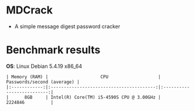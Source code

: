 # MDCrack
* A simple message digest password cracker

# Benchmark results

**OS**: Linux Debian 5.4.19 x86_64

    | Memory (RAM) |                    CPU                   | Passwords/second (average) |
    |:------------:|:----------------------------------------:|:--------------------------:|
    |      8GB     | Intel(R) Core(TM) i5-4590S CPU @ 3.00GHz |           2224846          |
